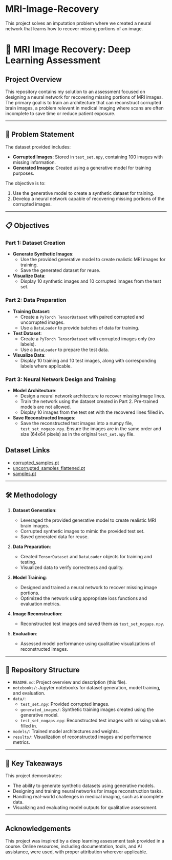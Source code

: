 # MRI-Image-Recovery
This project solves an imputation problem where we created a neural network that learns how to recover missing portions of an image.

# 🧠 MRI Image Recovery: Deep Learning Assessment

## Project Overview
This repository contains my solution to an assessment focused on designing a neural network for recovering missing portions of MRI images. The primary goal is to train an architecture that can reconstruct corrupted brain images, a problem relevant in medical imaging where scans are often incomplete to save time or reduce patient exposure.

---

## 📄 Problem Statement
The dataset provided includes:
- **Corrupted Images**: Stored in `test_set.npy`, containing 100 images with missing information.
- **Generated Images**: Created using a generative model for training purposes.

The objective is to:
1. Use the generative model to create a synthetic dataset for training.
2. Develop a neural network capable of recovering missing portions of the corrupted images.

---

## 📋 Objectives

### Part 1: Dataset Creation
- **Generate Synthetic Images**:
  - Use the provided generative model to create realistic MRI images for training.
  - Save the generated dataset for reuse.
- **Visualize Data**:
  - Display 10 synthetic images and 10 corrupted images from the test set.

### Part 2: Data Preparation
- **Training Dataset**:
  - Create a `PyTorch TensorDataset` with paired corrupted and uncorrupted images.
  - Use a `DataLoader` to provide batches of data for training.
- **Test Dataset**:
  - Create a `PyTorch TensorDataset` with corrupted images only (no labels).
  - Use a `DataLoader` to prepare the test data.
- **Visualize Data**:
  - Display 10 training and 10 test images, along with corresponding labels where applicable.

### Part 3: Neural Network Design and Training
- **Model Architecture**:
  - Design a neural network architecture to recover missing image lines.
  - Train the network using the dataset created in Part 2. Pre-trained models are not allowed.
  - Display 10 images from the test set with the recovered lines filled in.
- **Save Reconstructed Images**:
  - Save the reconstructed test images into a numpy file, `test_set_nogaps.npy`. Ensure the images are in the same order and size (64x64 pixels) as in the original `test_set.npy` file.


## Dataset Links
- [corrupted_samples.pt](https://drive.google.com/file/d/1JYX_1GB6fy6Z9Czc8i_jvtXliKdk9h1o/view?usp=sharing)
- [uncorrupted_samples_flattened.pt](https://drive.google.com/file/d/1OYwhOwAvJw9sF4ZUJhGbzmVwVNm-SslH/view?usp=sharing)
- [samples.pt](https://drive.google.com/file/d/1GJ8YAoviGqBJAMxSqt8CYPnzG0qvrllX/view?usp=sharing)

---

## 🛠️ Methodology

1. **Dataset Generation**:
   - Leveraged the provided generative model to create realistic MRI brain images.
   - Corrupted synthetic images to mimic the provided test set.
   - Saved generated data for reuse.

2. **Data Preparation**:
   - Created `TensorDataset` and `DataLoader` objects for training and testing.
   - Visualized data to verify correctness and quality.

3. **Model Training**:
   - Designed and trained a neural network to recover missing image portions.
   - Optimized the network using appropriate loss functions and evaluation metrics.

4. **Image Reconstruction**:
   - Reconstructed test images and saved them as `test_set_nogaps.npy`.

5. **Evaluation**:
   - Assessed model performance using qualitative visualizations of reconstructed images.

---

## 📂 Repository Structure

- `README.md`: Project overview and description (this file).
- `notebooks/`: Jupyter notebooks for dataset generation, model training, and evaluation.
- `data/`:
  - `test_set.npy`: Provided corrupted images.
  - `generated_images/`: Synthetic training images created using the generative model.
  - `test_set_nogaps.npy`: Reconstructed test images with missing values filled in.
- `models/`: Trained model architectures and weights.
- `results/`: Visualization of reconstructed images and performance metrics.

---

## 🎯 Key Takeaways

This project demonstrates:
- The ability to generate synthetic datasets using generative models.
- Designing and training neural networks for image reconstruction tasks.
- Handling real-world challenges in medical imaging, such as incomplete data.
- Visualizing and evaluating model outputs for qualitative assessment.

---

## Acknowledgements
This project was inspired by a deep learning assessment task provided in a course. Online resources, including documentation, tools, and AI assistance, were used, with proper attribution wherever applicable.


